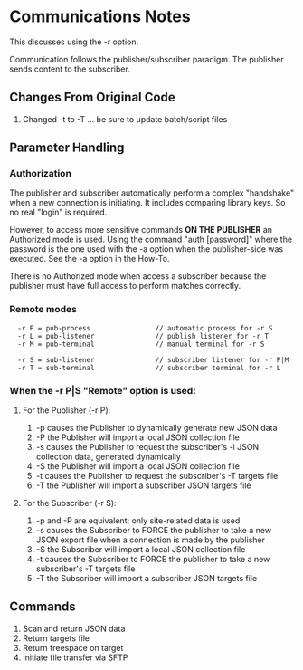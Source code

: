# Communications Notes
This discusses using the -r option.

Communication follows the publisher/subscriber paradigm. The
publisher sends content to the subscriber.

## Changes From Original Code
 1. Changed -t to -T ... be sure to update batch/script files

## Parameter Handling
### Authorization
The publisher and subscriber automatically perform a complex
"handshake" when a new connection is initiating. It includes
comparing library keys. So no real "login" is required.

However, to access more sensitive commands **ON THE PUBLISHER**
an Authorized mode is used. Using the command "auth [password]"
where the password is the one used with the -a option when the
publisher-side was executed. See the -a option in the How-To.

There is no Authorized mode when access a subscriber because the
publisher must have full access to perform matches correctly.

### Remote modes
```
  -r P = pub-process                // automatic process for -r S
  -r L = pub-listener               // publish listener for -r T
  -r M = pub-terminal               // manual terminal for -r S

  -r S = sub-listener               // subscriber listener for -r P|M
  -r T = sub-terminal               // subscriber terminal for -r L
```

### When the -r P|S "Remote" option is used:

 1. For the Publisher (-r P):
    1. -p causes the Publisher to dynamically generate new JSON data
    2. -P the Publisher will import a local JSON collection file
    3. -s causes the Publisher to request the subscriber's -i JSON
    collection data, generated dynamically
    4. -S the Publisher will import a local JSON collection file
    5. -t causes the Publisher to request the subscriber's -T targets file
    6. -T the Publisher will import a subscriber JSON targets file

 2. For the Subscriber (-r S):
    1. -p and -P are equivalent; only site-related data is used
    2. -s causes the Subscriber to FORCE the publisher to take a new
    JSON export file when a connection is made by the publisher
    3. -S the Subscriber will import a local JSON collection file
    4. -t causes the Subscriber to FORCE the publisher to take a new
     subscriber's -T targets file
    5. -T the Subscriber will import a subscriber JSON targets file


## Commands

 1. Scan and return JSON data
 2. Return targets file
 3. Return freespace on target
 4. Initiate file transfer via SFTP

 